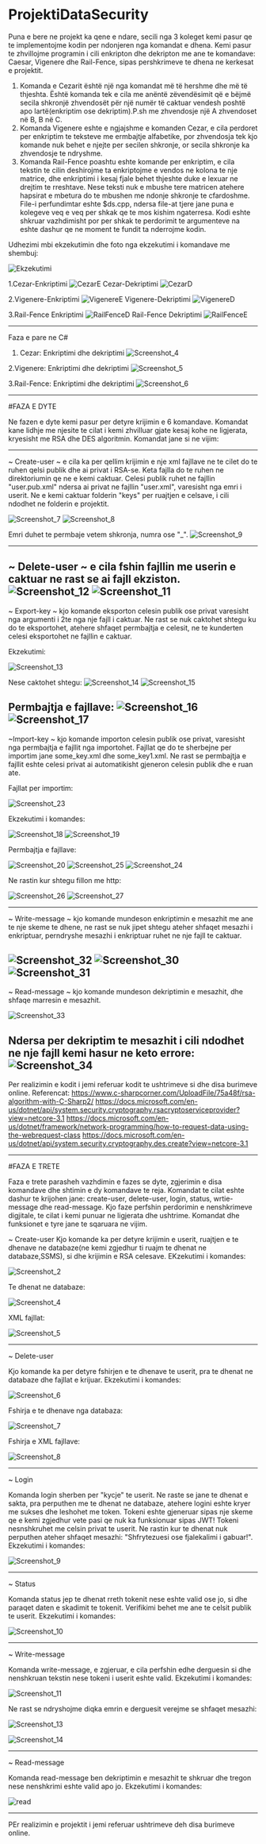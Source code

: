 # ProjektiDataSecurity
  Puna e bere ne projekt ka qene e ndare, secili nga 3 koleget kemi pasur qe te implementojme kodin per ndonjeren nga komandat e dhena.
Kemi pasur te zhvillojme programin i cili enkripton dhe dekripton me ane te komandave: Caesar, Vigenere dhe Rail-Fence, sipas pershkrimeve
te dhena ne kerkesat e projektit.
 1. Komanda e Cezarit është një nga komandat më të hershme dhe më të thjeshta. Është komanda tek e cila me anëntë zëvendësimit që e bëjmë secila shkronjë zhvendosët për një numër të caktuar vendesh poshtë apo lartë(enkriptim ose dekriptim).P.sh me zhvendosje një A zhvendoset në B, B në C.
 2. Komanda Vigenere eshte e ngjajshme e komanden Cezar, e cila perdoret per enkriptim te teksteve me ermbajtje alfabetike, por zhvendosja tek kjo komande nuk behet e njejte per secilen shkronje, or secila shkronje ka zhvendosje te ndryshme.
 3. Komanda Rail-Fence poashtu eshte komande per enkriptim, e cila tekstin te cilin deshirojme ta enkriptojme e vendos ne kolona te nje matrice, dhe enkriptimi i kesaj fjale behet thjeshte duke e lexuar ne drejtim te rreshtave. Nese teksti nuk e mbushe tere matricen atehere 
hapsirat e mbetura do te mbushen me ndonje shkronje te cfardoshme.
 File-i perfundimtar eshte $ds.cpp, ndersa file-at tjere jane puna e kolegeve veq e veq per shkak qe te mos kishim ngaterresa.
Kodi eshte shkruar vazhdimisht por per shkak te perdorimit te argumenteve na eshte dashur qe ne moment te fundit ta nderrojme kodin.

Udhezimi mbi ekzekutimin dhe foto nga ekzekutimi i komandave me shembuj:

![Ekzekutimi](https://user-images.githubusercontent.com/58752918/77952313-be9b5580-72cb-11ea-9e23-108bbfbf692e.png)

1.Cezar-Enkriptimi
![CezarE](https://user-images.githubusercontent.com/58752918/77952488-08843b80-72cc-11ea-8d4f-154656d5055c.png)
Cezar-Dekriptimi
![CezarD](https://user-images.githubusercontent.com/58752918/77952490-091cd200-72cc-11ea-88c6-20a68e371e85.png)

2.Vigenere-Enkriptimi
![VigenereE](https://user-images.githubusercontent.com/58752918/77952515-146ffd80-72cc-11ea-8459-484e548ccd64.png)
Vigenere-Dekriptimi
![VigenereD](https://user-images.githubusercontent.com/58752918/77952516-15089400-72cc-11ea-9496-ed712fecb056.png)

3.Rail-Fence Enkriptimi
![RailFenceD](https://user-images.githubusercontent.com/58752918/77952530-1c2fa200-72cc-11ea-84be-a9784aa2cf14.png)
Rail-Fence Dekriptimi
![RailFenceE](https://user-images.githubusercontent.com/58752918/77952532-1cc83880-72cc-11ea-9b69-aa311e2225d0.png)

----------------------------------------------------------------------------------------------------------------------------------------
Faza e pare ne C#

1. Cezar: Enkriptimi dhe dekriptimi
![Screenshot_4](https://user-images.githubusercontent.com/58752918/81016348-86ee7300-8e60-11ea-8b20-90a6269fc48c.png)

2.Vigenere: Enkriptimi dhe dekriptimi
![Screenshot_5](https://user-images.githubusercontent.com/58752918/81016784-62df6180-8e61-11ea-87e2-e618292850cb.png)

3.Rail-Fence: Enkriptimi dhe dekriptimi
![Screenshot_6](https://user-images.githubusercontent.com/58752918/81016965-bb166380-8e61-11ea-8030-f7814c34497e.png)

----------------------------------------------------------------------------------------------------------------------------------------

#FAZA E DYTE

  Ne fazen e dyte kemi pasur per detyre krijimin e 6 komandave. Komandat kane lidhje me njesite te cilat i kemi zhvilluar gjate kesaj kohe ne ligjerata, kryesisht me RSA dhe DES algoritmin. Komandat jane si ne vijim:

----------------------------------------------------------------------------------------------------------------------------------------
  
  ~ Create-user ~ e cila ka per qellim krijimin e nje xml fajllave ne te cilet do te ruhen qelsi publik dhe ai privat i RSA-se. Keta fajlla do te ruhen ne direktoriumin qe ne e kemi caktuar. Celesi publik ruhet ne fajllin "user.pub.xml" ndersa ai privat ne fajllin "user.xml", varesisht nga emri i userit. Ne e kemi caktuar folderin "keys" per ruajtjen e celsave, i cili ndodhet ne folderin e projektit.
  
  ![Screenshot_7](https://user-images.githubusercontent.com/58752918/81018079-134e6500-8e64-11ea-813e-43e5f5071fe6.png)
  ![Screenshot_8](https://user-images.githubusercontent.com/58752918/81018093-19444600-8e64-11ea-984d-db45aed847b9.png)

  Emri duhet te permbaje vetem shkronja, numra ose "_".
  ![Screenshot_9](https://user-images.githubusercontent.com/58752918/81018225-688a7680-8e64-11ea-8b38-1838ce0998e2.png)

----------------------------------------------------------------------------------------------------------------------------------------

  ~ Delete-user ~ e cila fshin fajllin me userin e caktuar ne rast se ai fajll ekziston.
  ![Screenshot_12](https://user-images.githubusercontent.com/58752918/81018539-02522380-8e65-11ea-8694-42271f1aea17.png)
  ![Screenshot_11](https://user-images.githubusercontent.com/58752918/81018567-1433c680-8e65-11ea-971b-87c0157f7304.png)
----------------------------------------------------------------------------------------------------------------------------------------
  
  
  
  ~ Export-key ~ kjo komande eksporton celesin publik ose privat varesisht nga argumenti i 2te nga nje fajll i caktuar. Ne rast se nuk caktohet shtegu ku do te eksportohet, atehere shfaqet permbajtja e celesit, ne te kunderten celesi eksportohet ne fajllin e caktuar.
  
  Ekzekutimi:
  
  ![Screenshot_13](https://user-images.githubusercontent.com/58752918/81019184-65908580-8e66-11ea-9ef7-2fc630fe1574.png)
  
  Nese caktohet shtegu:
  ![Screenshot_14](https://user-images.githubusercontent.com/58752918/81019528-2151b500-8e67-11ea-864d-85d600037b13.png)
  ![Screenshot_15](https://user-images.githubusercontent.com/58752918/81019535-257dd280-8e67-11ea-8537-999d9d497c2f.png)
     
   Permbajtja e fajllave:
  ![Screenshot_16](https://user-images.githubusercontent.com/58752918/81019544-29115980-8e67-11ea-8277-dd5895eae2c9.png)
  ![Screenshot_17](https://user-images.githubusercontent.com/58752918/81019546-2c0c4a00-8e67-11ea-9e72-8923a067cbbe.png)
----------------------------------------------------------------------------------------------------------------------------------------
  
  
  
  ~Import-key ~ kjo komande importon celesin publik ose privat, varesisht nga permbajtja e fajllit nga importohet. Fajllat qe do te sherbejne per importim jane some_key.xml dhe some_key1.xml. Ne rast se permbajtja e fajllit eshte celesi privat ai automatikisht gjeneron celesin publik dhe e ruan ate.
  
  Fajllat per importim:
  
  ![Screenshot_23](https://user-images.githubusercontent.com/58752918/81020489-3c252900-8e69-11ea-98d9-b6d71cb1b3de.png)

  Ekzekutimi i komandes:
  
  ![Screenshot_18](https://user-images.githubusercontent.com/58752918/81027594-b0b69280-8e7e-11ea-9d7b-9ceb6afd0257.png)
  ![Screenshot_19](https://user-images.githubusercontent.com/58752918/81020597-7262a880-8e69-11ea-82b1-8e70a582c9ef.png)
  
  Permbajtja e fajllave:
  
  ![Screenshot_20](https://user-images.githubusercontent.com/58752918/81021691-046bb080-8e6c-11ea-8fa1-e939bebc161d.png)
  ![Screenshot_25](https://user-images.githubusercontent.com/58752918/81021703-0d5c8200-8e6c-11ea-8c5b-4fcf9c1c0a26.png)
  ![Screenshot_24](https://user-images.githubusercontent.com/58752918/81021713-11889f80-8e6c-11ea-8f56-978c78522f17.png)
   
   Ne rastin kur shtegu fillon me http:  
   
  ![Screenshot_26](https://user-images.githubusercontent.com/58752918/81022180-41847280-8e6d-11ea-9fa3-cb9ae2b160d5.png)
  ![Screenshot_27](https://user-images.githubusercontent.com/58752918/81022068-f9fde680-8e6c-11ea-809f-6e6f68f4aba3.png)
  
----------------------------------------------------------------------------------------------------------------------------------------  
  
  ~ Write-message ~ kjo komande mundeson enkriptimin e mesazhit me ane te nje skeme te dhene, ne rast se nuk jipet shtegu ateher shfaqet mesazhi i enkriptuar, perndryshe mesazhi i enkriptuar ruhet ne nje fajll te caktuar.
  
  ![Screenshot_32](https://user-images.githubusercontent.com/58752918/81022884-1733b480-8e6f-11ea-96ee-6f1e929a9d39.png)
  ![Screenshot_30](https://user-images.githubusercontent.com/58752918/81022778-cf149200-8e6e-11ea-8fb7-fb884ad0f452.png)
  ![Screenshot_31](https://user-images.githubusercontent.com/58752918/81022788-d2a81900-8e6e-11ea-8491-0fe82dd310c8.png)
----------------------------------------------------------------------------------------------------------------------------------------

 ~ Read-message ~ kjo komande mundeson dekriptimin e mesazhit, dhe shfaqe marresin e mesazhit.
 
  ![Screenshot_33](https://user-images.githubusercontent.com/58752918/81026808-a21aac00-8e7b-11ea-9827-c0673ac6ce4b.png)
  
  Ndersa per dekriptim te mesazhit i cili ndodhet ne nje fajll kemi hasur ne keto errore:
  ![Screenshot_34](https://user-images.githubusercontent.com/58752918/81026914-148b8c00-8e7c-11ea-9e2d-e9cafafd361d.png)
----------------------------------------------------------------------------------------------------------------------------------------  
  Per realizimin e kodit i jemi referuar kodit te ushtrimeve si dhe disa burimeve online.
  Referencat:
  https://www.c-sharpcorner.com/UploadFile/75a48f/rsa-algorithm-with-C-Sharp2/
  https://docs.microsoft.com/en-us/dotnet/api/system.security.cryptography.rsacryptoserviceprovider?view=netcore-3.1
  https://docs.microsoft.com/en-us/dotnet/framework/network-programming/how-to-request-data-using-the-webrequest-class
  https://docs.microsoft.com/en-us/dotnet/api/system.security.cryptography.des.create?view=netcore-3.1
  
----------------------------------------------------------------------------------------------------------------------------------------


#FAZA E TRETE

Faza e trete parasheh vazhdimin e fazes se dyte, zgjerimin e disa komandave dhe shtimin e dy komandave te reja. Komandat te cilat eshte dashur te krijohen jane: create-user, delete-user, login, status, wrtie-message dhe read-message.
Kjo faze perfshin perdorimin e nenshkrimeve digjitale, te cilat i kemi punuar ne ligjerata dhe ushtrime. Komandat dhe funksionet e tyre jane te sqaruara ne vijim.

~ Create-user
Kjo komande ka per detyre krijimin e userit, ruajtjen e te dhenave ne databaze(ne kemi zgjedhur ti ruajm te dhenat ne databaze,SSMS), si dhe krijimin e RSA celesave. EKzekutimi i komandes:

![Screenshot_2](https://user-images.githubusercontent.com/58752918/83969198-df38ea80-a8ce-11ea-906e-6ca9cda6ad30.png)

Te dhenat ne databaze:

![Screenshot_4](https://user-images.githubusercontent.com/58752918/83969256-422a8180-a8cf-11ea-8c4d-f4761e6c7f8e.png)

XML fajllat:

![Screenshot_5](https://user-images.githubusercontent.com/58752918/83969320-a51c1880-a8cf-11ea-9527-3c823f29a38a.png)

----------------------------------------------------------------------------------------------------------------------------------------

~ Delete-user 

Kjo komande ka per detyre fshirjen e te dhenave te userit, pra te dhenat ne databaze dhe fajllat e krijuar. Ekzekutimi i komandes:

![Screenshot_6](https://user-images.githubusercontent.com/58752918/83969386-09d77300-a8d0-11ea-811d-2a810b282f56.png)

Fshirja e te dhenave nga databaza:

![Screenshot_7](https://user-images.githubusercontent.com/58752918/83969388-0cd26380-a8d0-11ea-8414-4fde6fc87c51.png)

Fshirja e XML fajllave: 

![Screenshot_8](https://user-images.githubusercontent.com/58752918/83969393-0f34bd80-a8d0-11ea-842b-6678eecb48e9.png)

----------------------------------------------------------------------------------------------------------------------------------------

~ Login

Komanda login sherben per "kycje" te userit. Ne raste se jane te dhenat e sakta, pra perputhen me te dhenat ne databaze, atehere logini eshte kryer me sukses dhe leshohet me token. Tokeni eshte gjeneruar sipas nje skeme qe e kemi zgjedhur vete pasi qe nuk ka funksionuar sipas JWT! Tokeni nesnshkruhet me celsin privat te userit. Ne rastin kur te dhenat nuk perputhen ateher shfaqet mesazhi: "Shfrytezuesi ose fjalekalimi i gabuar!". Ekzekutimi i komandes: 

![Screenshot_9](https://user-images.githubusercontent.com/58752918/83970180-8e2bf500-a8d4-11ea-8c40-127a96b95fad.png)

----------------------------------------------------------------------------------------------------------------------------------------

~ Status

Komanda status jep te dhenat rreth tokenit nese eshte valid ose jo, si dhe paraqet daten e skadimit te tokenit. Verifikimi behet me ane te celsit publik te userit. Ekzekutimi i komandes:

![Screenshot_10](https://user-images.githubusercontent.com/58752918/83970698-570b1300-a8d7-11ea-8508-15826fb3530c.png)

----------------------------------------------------------------------------------------------------------------------------------------

~ Write-message

Komanda write-message, e zgjeruar, e cila perfshin edhe derguesin si dhe nenshkruan tekstin nese tokeni i userit eshte valid.
Ekzekutimi i komandes: 

![Screenshot_11](https://user-images.githubusercontent.com/59438009/83974976-4e273b00-a8f1-11ea-8152-e88d9b71578f.png)


Ne rast se ndryshojme diqka emrin e derguesit verejme se shfaqet mesazhi:

![Screenshot_13](https://user-images.githubusercontent.com/59438009/83976900-4ec5ce80-a8fd-11ea-913e-be8cbe597069.png)

![Screenshot_14](https://user-images.githubusercontent.com/59438009/83976922-7452d800-a8fd-11ea-9bb5-23dc358e913a.png)


----------------------------------------------------------------------------------------------------------------------------------------

~ Read-message

Komanda read-message ben dekriptimin e mesazhit te shkruar dhe tregon nese nenshkrimi eshte valid apo jo. Ekzekutimi i komandes:

![read](https://user-images.githubusercontent.com/59438009/83977255-761d9b00-a8ff-11ea-89ce-a997b8c367.jpg)

----------------------------------------------------------------------------------------------------------------------------------------


PEr realizimin e projektit i jemi referuar ushtrimeve deh disa burimeve online.










  

